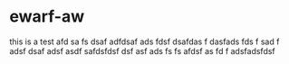 # ewarf-aw
this is a test
afd sa fs dsaf adfdsaf
ads
fdsf
dsafdas
f
dasfads
fds
f
sad
f
adsf
dsaf
adsf
asdf safdsfdsf
dsf
asf
ads
fs
fs
afdsf
as
fd
f
adsfadsfdsf
